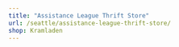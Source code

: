 ```yaml
---
title: "Assistance League Thrift Store"
url: /seattle/assistance-league-thrift-store/
shop: Kramladen
---
```

